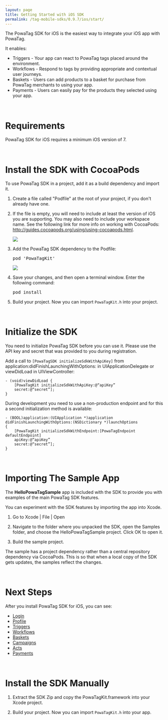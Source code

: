 ```yaml
---
layout: page
title: Getting Started with iOS SDK
permalink: /tag-mobile-sdks/0.9.7/ios/start/
---
```


The PowaTag SDK for iOS is the easiest way to integrate your iOS app with PowaTag.

It enables:

* Triggers - Your app can react to PowaTag tags placed around the environment.
* Workflows - Respond to tags by providing appropriate and contextual user journeys.
* Baskets - Users can add products to a basket for purchase from PowaTag merchants to using your app.
* Payments - Users can easily pay for the products they selected using your app.

<br />

# Requirements

PowaTag SDK for iOS requires a minimum iOS version of 7.

<br />

# Install the SDK with CocoaPods

To use PowaTag SDK in a project, add it as a build dependency and import it.

1. Create a file called "Podfile" at the root of your project, if you don't already have one.

2. If the file is empty, you will need to include at least the version of iOS you are supporting. You may also need to include your workspace name. See the following link for more info on working with CocoaPods: http://guides.cocoapods.org/using/using-cocoapods.html.

    <img src="{{ '/images/powatag_mobile_sdks_ios_start_new_podfile.png' | prepend: site.baseurl }}" />

3. Add the PowaTag SDK dependency to the Podfile:

    <pre>pod 'PowaTagKit'</pre>

    <img src="{{ '/images/powatag_mobile_sdks_ios_start_podfile.png' | prepend: site.baseurl }}" />

4. Save your changes, and then open a terminal window. Enter the following command:

    <pre>pod install</pre>

5. Build your project. Now you can import `PowaTagKit.h` into your project.

<br />

# Initialize the SDK

You need to initialize PowaTag SDK before you can use it.  Please use the API key and secret that was provided to you during registration.


Add a call to `[PowaTagSDK initializeSdkWithApiKey]` from application:didFinishLaunchingWithOptions: in UIApplicationDelegate or viewDidLoad in UIViewController:

	- (void)viewDidLoad {
		[PowaTagKit initializeSdkWithApiKey:@“apiKey”
		secret:@“secret”];
	}


During development you need to use a non-production endpoint and for this a second initialization method is available:

	- (BOOL)application:(UIApplication *)application
    didFinishLaunchingWithOptions:(NSDictionary *)launchOptions
	{
		[PowaTagKit initializeSdkWithEndpoint:[PowaTagEndpoint defaultEndpoint]
		apiKey:@“apiKey”
		secret:@“secret”];
    }

<br />

# Importing The Sample App

The **HelloPowaTagSample** app is included with the SDK to provide you with examples of the main PowaTag SDK features.

You can experiment with the SDK features by importing the app into Xcode.

1. Go to Xcode \| File \| Open

2. Navigate to the folder where you unpacked the SDK, open the Samples folder, and choose the HelloPowaTagSample project. Click OK to open it.

3. Build the sample project.

The sample has a project dependency rather than a central repository dependency via CocoaPods. This is so that when a local copy of the SDK gets updates, the samples reflect the changes.

<br />

# Next Steps

After you install PowaTag SDK for iOS, you can see:

* [Login]({{site.baseurl}}/tag-mobile-sdks/0.9.7/ios/login/)
* [Profile]({{site.baseurl}}/tag-mobile-sdks/0.9.7/ios/profile/)
* [Triggers]({{site.baseurl}}/tag-mobile-sdks/0.9.7/ios/triggers/)
* [Workflows]({{site.baseurl}}/tag-mobile-sdks/0.9.7/ios/workflows/)
* [Baskets]({{site.baseurl}}/tag-mobile-sdks/0.9.7/ios/baskets/)
* [Campaigns]({{site.baseurl}}/tag-mobile-sdks/0.9.7/ios/campaigns/)
* [Acts]({{site.baseurl}}/tag-mobile-sdks/0.9.7/ios/acts/)
* [Payments]({{site.baseurl}}/tag-mobile-sdks/0.9.7/ios/payments/)

<br />

# Install the SDK Manually

1. Extract the SDK Zip and copy the PowaTagKit.framework into your Xcode project.

2. Build your project. Now you can import `PowaTagKit.h` into your app.
